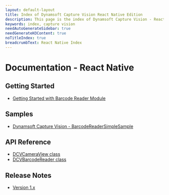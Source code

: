 ```yaml
---
layout: default-layout
title: Index of Dynamsoft Capture Vision React Native Edition
description: This page is the index of Dynamsoft Capture Vision - React-Native edition
keywords: index, capture vision
needAutoGenerateSidebar: true
needGenerateH3Content: true
noTitleIndex: true
breadcrumbText: React Native Index
---
```


# Documentation - React Native

## Getting Started

- [Getting Started with Barcode Reader Module](user-guide/barcode-reader.md)

## Samples

- <a href = "https://github.com/Dynamsoft/capture-vision-react-native-samples/tree/v1.1.14/" target="_blank">Dynamsoft Capture Vision - BarcodeReaderSimpleSample</a>

## API Reference

- [DCVCameraView class](api-reference/camera-view.md)
- [DCVBarcodeReader class](api-reference/barcode-reader.md)

## Release Notes

- [Version 1.x](release-notes/rn-1.md)
